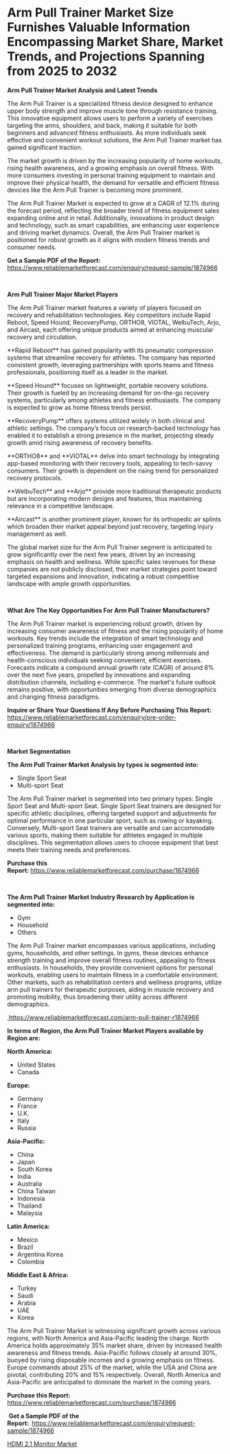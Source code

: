<p><h1>Arm Pull Trainer Market Size Furnishes Valuable Information Encompassing Market Share, Market Trends, and Projections Spanning from 2025 to 2032</h1></p><p><strong>Arm Pull Trainer Market Analysis and Latest Trends</strong></p>
<p><p>The Arm Pull Trainer is a specialized fitness device designed to enhance upper body strength and improve muscle tone through resistance training. This innovative equipment allows users to perform a variety of exercises targeting the arms, shoulders, and back, making it suitable for both beginners and advanced fitness enthusiasts. As more individuals seek effective and convenient workout solutions, the Arm Pull Trainer market has gained significant traction.</p><p>The market growth is driven by the increasing popularity of home workouts, rising health awareness, and a growing emphasis on overall fitness. With more consumers investing in personal training equipment to maintain and improve their physical health, the demand for versatile and efficient fitness devices like the Arm Pull Trainer is becoming more prominent. </p><p>The Arm Pull Trainer Market is expected to grow at a CAGR of 12.1% during the forecast period, reflecting the broader trend of fitness equipment sales expanding online and in retail. Additionally, innovations in product design and technology, such as smart capabilities, are enhancing user experience and driving market dynamics. Overall, the Arm Pull Trainer market is positioned for robust growth as it aligns with modern fitness trends and consumer needs.</p></p>
<p><strong>Get a Sample PDF of the Report:&nbsp;</strong> <a href="https://www.reliablemarketforecast.com/enquiry/request-sample/1874966?utm_campaign=1890&utm_medium=2&utm_source=Github&utm_content=ia&utm_term=10022025&utm_id=arm-pull-trainer">https://www.reliablemarketforecast.com/enquiry/request-sample/1874966</a></p>
<p>&nbsp;</p>
<p><strong>Arm Pull Trainer Major Market Players</strong></p>
<p><p>The Arm Pull Trainer market features a variety of players focused on recovery and rehabilitation technologies. Key competitors include Rapid Reboot, Speed Hound, RecoveryPump, ORTHO8, VIOTAL, WelbuTech, Arjo, and Aircast, each offering unique products aimed at enhancing muscular recovery and circulation.</p><p>**Rapid Reboot** has gained popularity with its pneumatic compression systems that streamline recovery for athletes. The company has reported consistent growth, leveraging partnerships with sports teams and fitness professionals, positioning itself as a leader in the market.</p><p>**Speed Hound** focuses on lightweight, portable recovery solutions. Their growth is fueled by an increasing demand for on-the-go recovery systems, particularly among athletes and fitness enthusiasts. The company is expected to grow as home fitness trends persist.</p><p>**RecoveryPump** offers systems utilized widely in both clinical and athletic settings. The company’s focus on research-backed technology has enabled it to establish a strong presence in the market, projecting steady growth amid rising awareness of recovery benefits.</p><p>**ORTHO8** and **VIOTAL** delve into smart technology by integrating app-based monitoring with their recovery tools, appealing to tech-savvy consumers. Their growth is dependent on the rising trend for personalized recovery protocols.</p><p>**WelbuTech** and **Arjo** provide more traditional therapeutic products but are incorporating modern designs and features, thus maintaining relevance in a competitive landscape.</p><p>**Aircast** is another prominent player, known for its orthopedic air splints which broaden their market appeal beyond just recovery, targeting injury management as well.</p><p>The global market size for the Arm Pull Trainer segment is anticipated to grow significantly over the next few years, driven by an increasing emphasis on health and wellness. While specific sales revenues for these companies are not publicly disclosed, their market strategies point toward targeted expansions and innovation, indicating a robust competitive landscape with ample growth opportunities.</p></p>
<p>&nbsp;</p>
<p><strong>What Are The Key Opportunities For Arm Pull Trainer Manufacturers?</strong></p>
<p><p>The Arm Pull Trainer market is experiencing robust growth, driven by increasing consumer awareness of fitness and the rising popularity of home workouts. Key trends include the integration of smart technology and personalized training programs, enhancing user engagement and effectiveness. The demand is particularly strong among millennials and health-conscious individuals seeking convenient, efficient exercises. Forecasts indicate a compound annual growth rate (CAGR) of around 8% over the next five years, propelled by innovations and expanding distribution channels, including e-commerce. The market's future outlook remains positive, with opportunities emerging from diverse demographics and changing fitness paradigms.</p></p>
<p><strong>Inquire or Share Your Questions If Any Before Purchasing This Report:</strong> <a href="https://www.reliablemarketforecast.com/enquiry/pre-order-enquiry/1874966?utm_campaign=1890&utm_medium=2&utm_source=Github&utm_content=ia&utm_term=10022025&utm_id=arm-pull-trainer">https://www.reliablemarketforecast.com/enquiry/pre-order-enquiry/1874966</a></p>
<p>&nbsp;</p>
<p><strong>Market Segmentation</strong></p>
<p><strong>The Arm Pull Trainer Market Analysis by types is segmented into:</strong></p>
<p><ul><li>Single Sport Seat</li><li>Multi-sport Seat</li></ul></p>
<p><p>The Arm Pull Trainer market is segmented into two primary types: Single Sport Seat and Multi-sport Seat. Single Sport Seat trainers are designed for specific athletic disciplines, offering targeted support and adjustments for optimal performance in one particular sport, such as rowing or kayaking. Conversely, Multi-sport Seat trainers are versatile and can accommodate various sports, making them suitable for athletes engaged in multiple disciplines. This segmentation allows users to choose equipment that best meets their training needs and preferences.</p></p>
<p><strong>Purchase this Report:&nbsp;</strong><a href="https://www.reliablemarketforecast.com/purchase/1874966?utm_campaign=1890&utm_medium=2&utm_source=Github&utm_content=ia&utm_term=10022025&utm_id=arm-pull-trainer">https://www.reliablemarketforecast.com/purchase/1874966</a></p>
<p>&nbsp;</p>
<p><strong>The Arm Pull Trainer Market Industry Research by Application is segmented into:</strong></p>
<p><ul><li>Gym</li><li>Household</li><li>Others</li></ul></p>
<p><p>The Arm Pull Trainer market encompasses various applications, including gyms, households, and other settings. In gyms, these devices enhance strength training and improve overall fitness routines, appealing to fitness enthusiasts. In households, they provide convenient options for personal workouts, enabling users to maintain fitness in a comfortable environment. Other markets, such as rehabilitation centers and wellness programs, utilize arm pull trainers for therapeutic purposes, aiding in muscle recovery and promoting mobility, thus broadening their utility across different demographics.</p></p>
<p><a href="https://www.reliablemarketforecast.com/arm-pull-trainer-r1874966?utm_campaign=1890&utm_medium=2&utm_source=Github&utm_content=ia&utm_term=10022025&utm_id=arm-pull-trainer">&nbsp;https://www.reliablemarketforecast.com/arm-pull-trainer-r1874966</a></p>
<p><strong>In terms of Region, the Arm Pull Trainer Market Players available by Region are:</strong></p>
<p>
    <p> <strong> North America: </strong>
        <ul>
            <li>United States</li>
            <li>Canada</li>
        </ul>
        </p> 
    <p> <strong> Europe: </strong>
        <ul>
            <li>Germany</li>
            <li>France</li>
            <li>U.K.</li>
            <li>Italy</li>
            <li>Russia</li>
        </ul>
        </p> 
    <p> <strong> Asia-Pacific: </strong>
        <ul>
            <li>China</li>
            <li>Japan</li>
            <li>South Korea</li>
            <li>India</li>
            <li>Australia</li>
            <li>China Taiwan</li>
            <li>Indonesia</li>
            <li>Thailand</li>
            <li>Malaysia</li>
        </ul>
        </p> 
    <p> <strong> Latin America: </strong>
        <ul>
            <li>Mexico</li>
            <li>Brazil</li>
            <li>Argentina Korea</li>
            <li>Colombia</li>
        </ul>
        </p> 
    <p> <strong> Middle East & Africa: </strong>
        <ul>
            <li>Turkey</li>
            <li>Saudi</li>
            <li>Arabia</li>
            <li>UAE</li>
            <li>Korea</li>
        </ul>
    </p>
    </p>
<p><p>The Arm Pull Trainer Market is witnessing significant growth across various regions, with North America and Asia-Pacific leading the charge. North America holds approximately 35% market share, driven by increased health awareness and fitness trends. Asia-Pacific follows closely at around 30%, buoyed by rising disposable incomes and a growing emphasis on fitness. Europe commands about 25% of the market, while the USA and China are pivotal, contributing 20% and 15% respectively. Overall, North America and Asia-Pacific are anticipated to dominate the market in the coming years.</p></p>
<p><strong>Purchase this Report: </strong><a href="https://www.reliablemarketforecast.com/purchase/1874966?utm_campaign=1890&utm_medium=2&utm_source=Github&utm_content=ia&utm_term=10022025&utm_id=arm-pull-trainer">https://www.reliablemarketforecast.com/purchase/1874966</a></p>
<p>&nbsp;<strong>Get a Sample PDF of the Report:&nbsp;&nbsp;</strong><a href="https://www.reliablemarketforecast.com/enquiry/request-sample/1874966?utm_campaign=1890&utm_medium=2&utm_source=Github&utm_content=ia&utm_term=10022025&utm_id=arm-pull-trainer">https://www.reliablemarketforecast.com/enquiry/request-sample/1874966</a></p>
<p><strong></strong></p>
<p><p><a href="https://github.com/lylyparadise/Market-Research-Report-List-6/blob/main/hdmi-21-monitor-market.md?utm_campaign=1890&utm_medium=2&utm_source=Github&utm_content=ia&utm_term=10022025&utm_id=arm-pull-trainer">HDMI 2.1 Monitor Market</a></p></p>